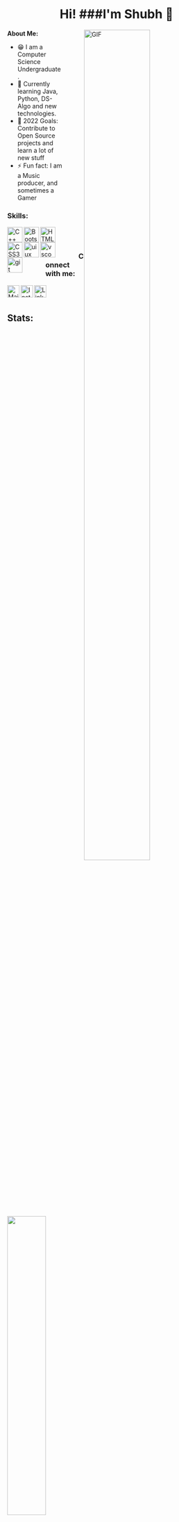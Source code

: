 <h1 align="center">Hi! ###I'm Shubh 👋 </h1>

<img align="right" alt="GIF" src="https://c.tenor.com/41I-iMyClCgAAAAd/programmer-programming.gif" width="55%" height="70%" style="margin:0 50px;"> 



<b> About Me: </b>
- 😁 I am a Computer Science Undergraduate.
- 🌱 Currently learning Java, Python, DS-Algo and new technologies.
- 🥅 2022 Goals: Contribute to Open Source projects and learn a lot of new stuff
- ⚡ Fun fact: I am a Music producer, and sometimes a Gamer




<h3 align="left">Skills: </h3>

<img align="left" title="C++" alt="C++" height="35px" src="https://upload.wikimedia.org/wikipedia/commons/thumb/1/18/ISO_C%2B%2B_Logo.svg/1822px-ISO_C%2B%2B_Logo.svg.png" />
<img align="left" title="java" alt="Bootstrap" width="35px" src="https://cdn.icon-icons.com/icons2/2108/PNG/512/java_icon_130901.png" />
<img align="left" title="HTML5" alt="HTML5" width="35px" src="https://cdn.icon-icons.com/icons2/2107/PNG/512/file_type_html_icon_130541.png" />
<img align="left" title="CSS3" alt="CSS3" width="35px" src="https://www.kindpng.com/picc/m/464-4640184_css3-png-download-css-icon-transparent-png.png" />
<img align="left" title="UIUX" alt="uiux" width="35px" src="https://cdn.icon-icons.com/icons2/2562/PNG/512/ui_ux_web_design_responsive_layout_tablet_icon_153181.png" />

<img align="left" title="Vscode" alt="vscode" height="35px" src="https://cdn.icon-icons.com/icons2/2107/PNG/512/file_type_vscode_icon_130084.png" />
<img align="left" title="git" alt= "git" width= "35px" src="https://cdn.icon-icons.com/icons2/2107/PNG/512/file_type_git_icon_130581.png" />



<br>
<br>
<h3 style="left: 50px; position:relative;">Connect with me:</h3> 


<a href="mailto:mail.shubhsharma19@gmail.com"><img align="left" title="Mail - Shubh Sharma" alt="Mail" height="28px" src="https://image.flaticon.com/icons/png/512/281/281769.png" /></a>

<a href="https://www.instagram.com/sikkuuu" target="_blank" ><img align="left" title="Instagram - Shubh Sharma" alt="Instagram" height="28px" src="https://upload.wikimedia.org/wikipedia/commons/thumb/a/a5/Instagram_icon.png/1024px-Instagram_icon.png" /></a>

<a href="https://www.linkedin.com/in/shubh-sharma-312ba71b4/" target="_blank" ><img align="left" title="LinkedIn - Shubh Sharma" alt="LinkedIn" height="28px" src="https://cliply.co/clip/linkedin-icon/" /></a>

<br>
<br>

## Stats:



<p align="left">
<a href="https://github.com/shubh-sharma19">
  
  <img  width="42%" src="https://github-readme-stats.vercel.app/api/top-langs/?username=shubh-sharma19&layout=compact&theme=radical&hide_border=true" />
